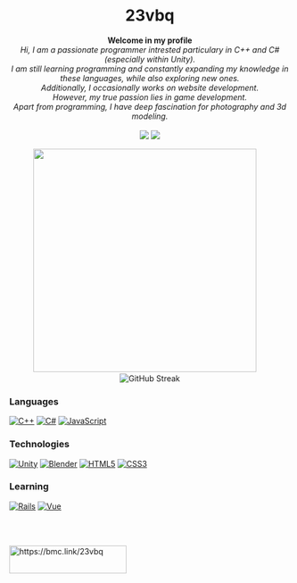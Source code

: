<h1 align="center">23vbq</h1>
<p align="center">
  <b>Welcome in my profile</b><br>
  <i>Hi, I am a passionate programmer intrested particulary in C++ and C# (especially within Unity).<br> I am still learning programming and constantly expanding my knowledge in these languages, while also exploring new ones.<br> Additionally, I occasionally works on website development.<br> However, my true passion lies in game development.<br> Apart from programming, I have deep fascination for photography and 3d modeling.</i><br><br>
  <a href="https://instagram.com/vbq_3d"><img src="https://img.shields.io/badge/Instagram-F28A8A?style=for-the-badge&logo=instagram&logoColor=white"/></a>
  <a href="https://leetcode.com/23vbq/"><img src="https://img.shields.io/badge/LeetCode-ffa116?style=for-the-badge&logo=leetcode&logoColor=white"/></a>
</p>

<p align="center">
  <img src="https://github-readme-stats.vercel.app/api?username=23vbq&theme=dracula&card_width=400" width="400px"/>
  &emsp;
  <img src="https://streak-stats.demolab.com?user=23vbq&theme=dracula&date_format=j%2Fn%5B%2FY%5D&card_width=400&card_height=185.7" alt="GitHub Streak" />
</p>

### Languages
[![C++](https://img.shields.io/badge/c++-black?style=for-the-badge&logo=cplusplus&logoColor=blue)](https://github.com/23vbq)
[![C#](https://img.shields.io/badge/csharp-black?style=for-the-badge&logo=csharp&logoColor=purple)](https://github.com/23vbq)
[![JavaScript](https://img.shields.io/badge/javascript-black?style=for-the-badge&logo=javascript&logoColor=gold)](https://github.com/23vbq)

### Technologies
[![Unity](https://img.shields.io/badge/Unity-black?style=for-the-badge&logo=unity)](https://github.com/23vbq)
[![Blender](https://img.shields.io/badge/blender-black?style=for-the-badge&logo=blender)](https://github.com/23vbq)
[![HTML5](https://img.shields.io/badge/html5-black?style=for-the-badge&logo=html5)](https://github.com/23vbq)
[![CSS3](https://img.shields.io/badge/css3-black?style=for-the-badge&logo=css3&logoColor=0096dc)](https://github.com/23vbq)

### Learning
[![Rails](https://img.shields.io/badge/Rails-black?style=for-the-badge&logo=rubyonrails&logoColor=D30001)](https://github.com/23vbq)
[![Vue](https://img.shields.io/badge/Vue-black?style=for-the-badge&logo=vuedotjs&logoColor=4FC08D)](https://github.com/23vbq)

<br><br>
<p><a href="https://bmc.link/23vbq"> <img align="left" src="https://cdn.buymeacoffee.com/buttons/v2/default-yellow.png" height="50" width="210" alt="https://bmc.link/23vbq" /></a></p>
<!---
[![BuyMeACoffee](https://img.shields.io/badge/Buy_Me_A_Coffee-yellow?style=for-the-badge&logo=buymeacoffee&logoColor=2d2121)](https://www.buymeacoffee.com/23vbq)
[![Instagram](https://img.shields.io/badge/Instagram-F28A8A?style=for-the-badge&logo=instagram&logoColor=white)](https://instagram.com/vbq_3d)
--->
<!---
- 👋 Hi, I’m @23vbq
- 👀 I’m interested in programming, game development, linux community, cats, photography and 3d modeling
- 🌱 I’m currently learning c++, c# and Unity
- 📫 How to reach me:
  - vblackgp123@gmail.com
  - [u/Vblacqe](https://reddit.com/u/Vblacqe)
--->
<!---
23vbq/23vbq is a ✨ special ✨ repository because its `README.md` (this file) appears on your GitHub profile.
You can click the Preview link to take a look at your changes.

- 💞️ I’m looking to collaborate on ...
--->
